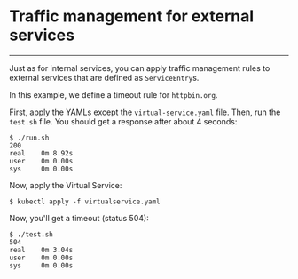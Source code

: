 # Traffic management for external services
---

Just as for internal services, you can apply traffic management rules to external services that 
are defined as `ServiceEntry`s.

In this example, we define a timeout rule for `httpbin.org`.

First, apply the YAMLs except the `virtual-service.yaml` file.
Then, run the `test.sh` file. You should get a response after about 4 seconds:

```
$ ./run.sh
200
real    0m 8.92s
user    0m 0.00s
sys     0m 0.00s
```

Now, apply the Virtual Service:
```
$ kubectl apply -f virtualservice.yaml
```

Now, you'll get a timeout (status 504):
```
$ ./test.sh
504
real    0m 3.04s
user    0m 0.00s
sys     0m 0.00s

```


